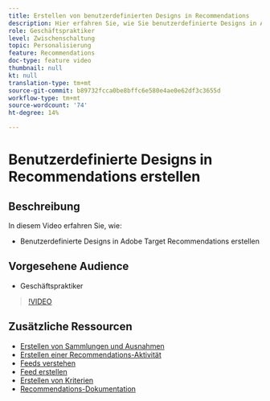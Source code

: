 ```yaml
---
title: Erstellen von benutzerdefinierten Designs in Recommendations
description: Hier erfahren Sie, wie Sie benutzerdefinierte Designs in Adobe Target Recommendations erstellen.
role: Geschäftspraktiker
level: Zwischenschaltung
topic: Personalisierung
feature: Recommendations
doc-type: feature video
thumbnail: null
kt: null
translation-type: tm+mt
source-git-commit: b89732fcca0be8bffc6e580e4ae0e62df3c3655d
workflow-type: tm+mt
source-wordcount: '74'
ht-degree: 14%

---
```



# Benutzerdefinierte Designs in Recommendations erstellen

## Beschreibung

In diesem Video erfahren Sie, wie:

* Benutzerdefinierte Designs in Adobe Target Recommendations erstellen

## Vorgesehene Audience

* Geschäftspraktiker

>[!VIDEO](https://video.tv.adobe.com/v/27687?quality=12)

## Zusätzliche Ressourcen

* [Erstellen von Sammlungen und Ausnahmen](create-collections-and-exclusions.md)
* [Erstellen einer Recommendations-Aktivität](create-a-recommendations-activity.md)
* [Feeds verstehen](understanding-feeds.md)
* [Feed erstellen](create-a-feed.md)
* [Erstellen von Kriterien](create-criteria.md)
* [Recommendations-Dokumentation](https://docs.adobe.com/content/help/en/target/using/recommendations/recommendations.html)
